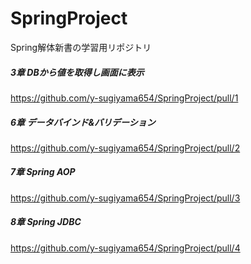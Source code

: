 # SpringProject
Spring解体新書の学習用リポジトリ

##### 3章 DBから値を取得し画面に表示
https://github.com/y-sugiyama654/SpringProject/pull/1

##### 6章 データバインド&バリデーション
https://github.com/y-sugiyama654/SpringProject/pull/2

##### 7章 Spring AOP
https://github.com/y-sugiyama654/SpringProject/pull/3

##### 8章 Spring JDBC
https://github.com/y-sugiyama654/SpringProject/pull/4
